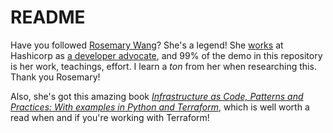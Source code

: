 # README 

Have you followed [Rosemary Wang](https://joatmon08.github.io/01_about.html)? She's a legend! She [works](https://www.linkedin.com/in/rosemarywang/) at Hashicorp as [a developer advocate](https://www.hashicorp.com/blog/authors/rosemary-wang), and 99% of the demo in this repository is her work, teachings, effort. I learn a _ton_ from her when researching this. Thank you Rosemary! 

Also, she's got this amazing book [_Infrastructure as Code, Patterns and Practices: With examples in Python and Terraform_](https://www.amazon.com/Patterns-Practices-Infrastructure-Code-Terraform/dp/1617298298), which is well worth a read when and if you're working with Terraform!
 
